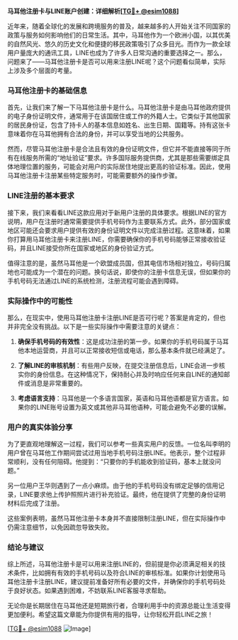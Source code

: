 **马耳他注册卡与LINE账户创建：详细解析[[TG💪+ @esim1088](https://t.me/s/esim1088)]**

近年来，随着全球化的发展和跨境服务的普及，越来越多的人开始关注不同国家的政策与服务如何影响他们的日常生活。其中，马耳他作为一个欧洲小国，以其优美的自然风光、悠久的历史文化和便捷的移民政策吸引了众多目光。而作为一款全球用户量庞大的通讯工具，LINE也成为了许多人日常沟通的重要选择之一。那么，问题来了——马耳他注册卡是否可以用来注册LINE呢？这个问题看似简单，实际上涉及多个层面的考量。

### 马耳他注册卡的基础信息

首先，让我们来了解一下马耳他注册卡是什么。马耳他注册卡是由马耳他政府提供的电子身份证明文件，通常用于在该国居住或工作的外籍人士。它类似于其他国家的居民身份证，包含了持卡人的基本信息如姓名、出生日期、国籍等。持有这张卡意味着你在马耳他拥有合法的身份，并可以享受当地的公共服务。

然而，尽管马耳他注册卡是合法且有效的身份证明文件，但它并不能直接等同于所有在线服务所需的“地址验证”要求。许多国际服务提供商，尤其是那些需要绑定具体地理位置的服务，可能会对用户的实际居住地提出更高的验证标准。因此，使用马耳他注册卡注册某些特定服务时，可能需要额外的操作步骤。

### LINE注册的基本要求

接下来，我们来看看LINE这款应用对于新用户注册的具体要求。根据LINE的官方说明，用户在注册时通常需要提供手机号码作为主要联系方式。此外，部分国家或地区可能还会要求用户提供有效的身份证明文件以完成注册过程。这意味着，如果你打算用马耳他注册卡来注册LINE，你需要确保你的手机号码能够正常接收验证码，并且LINE接受你所在国家或地区的身份验证方式。

值得注意的是，虽然马耳他是一个欧盟成员国，但其电信市场相对独立，号码归属地也可能成为一个潜在的问题。换句话说，即使你的注册卡信息无误，但如果你的手机号码无法通过LINE的系统检测，注册流程可能会遇到障碍。

### 实际操作中的可能性

那么，在现实中，使用马耳他注册卡注册LINE是否可行呢？答案是肯定的，但也并非完全没有挑战。以下是一些实际操作中需要注意的关键点：

1. **确保手机号码的有效性**：这是成功注册的第一步。如果你的手机号码属于马耳他本地运营商，并且可以正常接收短信或电话，那么基本条件就已经满足了。
   
2. **了解LINE的审核机制**：有些用户反映，在提交注册信息后，LINE会进一步核实你的身份信息。在这种情况下，保持耐心并及时响应任何来自LINE的通知邮件或消息是非常重要的。

3. **考虑语言支持**：马耳他是一个多语言国家，英语和马耳他语都是官方语言。如果你的LINE账号设置为英文或其他非马耳他语种，可能会避免不必要的误解。

### 用户的真实体验分享

为了更直观地理解这一过程，我们可以参考一些真实用户的反馈。一位名叫李明的用户曾在马耳他工作期间尝试过用当地手机号码注册LINE。他表示，整个过程非常顺利，没有任何阻碍。他提到：“只要你的手机能收到验证码，基本上就没问题。”

另一位用户王华则遇到了一点小麻烦。由于他的手机号码没有绑定足够的信用记录，LINE要求他上传护照照片进行补充验证。最终，他在提供了完整的身份证明材料后完成了注册。

这些案例表明，虽然马耳他注册卡本身并不直接限制注册LINE，但在实际操作中仍需注意细节，以免因疏忽导致失败。

### 结论与建议

综上所述，马耳他注册卡是可以用来注册LINE的，但前提是你必须满足相关的技术条件，比如拥有有效的手机号码以及符合LINE的审核标准。如果你计划使用马耳他注册卡注册LINE，建议提前准备好所有必要的文件，并确保你的手机号码处于良好状态。如果遇到困难，不妨联系LINE客服寻求帮助。

无论你是长期居住在马耳他还是短期旅行者，合理利用手中的资源总能让生活变得更加便利。希望这篇文章能为你提供有用的指导，让你轻松开启LINE之旅！

[[TG💪+ @esim1088](https://t.me/s/esim1088) ![Image](https://i.postimg.cc/4NQfJmqS/Snipaste-2025-05-13-00-14-12.png)]